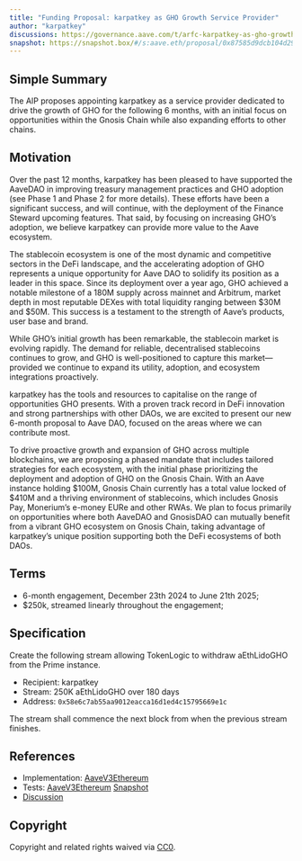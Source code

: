 ```yaml
---
title: "Funding Proposal: karpatkey as GHO Growth Service Provider"
author: "karpatkey"
discussions: https://governance.aave.com/t/arfc-karpatkey-as-gho-growth-service-provider/20206
snapshot: https://snapshot.box/#/s:aave.eth/proposal/0x87585d9dcb104d2946ca2def6bcf57708480fafc5e310de4850dc2fbe1820893
---
```


## Simple Summary

The AIP proposes appointing karpatkey as a service provider dedicated to drive the growth of GHO for the following 6 months, with an initial focus on opportunities within the Gnosis Chain while also expanding efforts to other chains.

## Motivation

Over the past 12 months, karpatkey has been pleased to have supported the AaveDAO in improving treasury management practices and GHO adoption (see Phase 1 and Phase 2 for more details). These efforts have been a significant success, and will continue, with the deployment of the Finance Steward upcoming features. That said, by focusing on increasing GHO’s adoption, we believe karpatkey can provide more value to the Aave ecosystem.

The stablecoin ecosystem is one of the most dynamic and competitive sectors in the DeFi landscape, and the accelerating adoption of GHO represents a unique opportunity for Aave DAO to solidify its position as a leader in this space. Since its deployment over a year ago, GHO achieved a notable milestone of a 180M supply across mainnet and Arbitrum, market depth in most reputable DEXes with total liquidity ranging between $30M and $50M. This success is a testament to the strength of Aave’s products, user base and brand.

While GHO’s initial growth has been remarkable, the stablecoin market is evolving rapidly. The demand for reliable, decentralised stablecoins continues to grow, and GHO is well-positioned to capture this market—provided we continue to expand its utility, adoption, and ecosystem integrations proactively.

karpatkey has the tools and resources to capitalise on the range of opportunities GHO presents. With a proven track record in DeFi innovation and strong partnerships with other DAOs, we are excited to present our new 6-month proposal to Aave DAO, focused on the areas where we can contribute most.

To drive proactive growth and expansion of GHO across multiple blockchains, we are proposing a phased mandate that includes tailored strategies for each ecosystem, with the initial phase prioritizing the deployment and adoption of GHO on the Gnosis Chain. With an Aave instance holding $100M, Gnosis Chain currently has a total value locked of $410M and a thriving environment of stablecoins, which includes Gnosis Pay, Monerium’s e-money EURe and other RWAs. We plan to focus primarily on opportunities where both AaveDAO and GnosisDAO can mutually benefit from a vibrant GHO ecosystem on Gnosis Chain, taking advantage of karpatkey’s unique position supporting both the DeFi ecosystems of both DAOs.

## Terms

- 6-month engagement, December 23th 2024 to June 21th 2025;
- $250k, streamed linearly throughout the engagement;

## Specification

Create the following stream allowing TokenLogic to withdraw aEthLidoGHO from the Prime instance.

- Recipient: karpatkey
- Stream: 250K aEthLidoGHO over 180 days
- Address: `0x58e6c7ab55aa9012eacca16d1ed4c15795669e1c`

The stream shall commence the next block from when the previous stream finishes.

## References

- Implementation: [AaveV3Ethereum](https://github.com/bgd-labs/aave-proposals-v3/blob/main/src/20241231_AaveV3Ethereum_karpatkeyGhoGrowth/AaveV3Ethereum_karpatkeyGhoGrowth_20241231.sol)
- Tests: [AaveV3Ethereum](https://github.com/bgd-labs/aave-proposals-v3/blob/main/src/20241231_AaveV3Ethereum_karpatkeyGhoGrowth/AaveV3Ethereum_karpatkeyGhoGrowth_20241231.t.sol)
  [Snapshot](https://snapshot.box/#/s:aave.eth/proposal/0x87585d9dcb104d2946ca2def6bcf57708480fafc5e310de4850dc2fbe1820893)
- [Discussion](https://governance.aave.com/t/arfc-karpatkey-as-gho-growth-service-provider/20206)

## Copyright

Copyright and related rights waived via [CC0](https://creativecommons.org/publicdomain/zero/1.0/).
